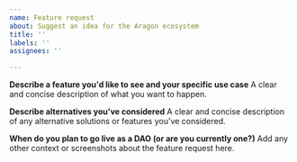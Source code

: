 ```yaml
---
name: Feature request
about: Suggest an idea for the Aragon ecosystem
title: ''
labels: ''
assignees: ''

---
```


**Describe a feature you'd like to see and your specific use case**
A clear and concise description of what you want to happen.

**Describe alternatives you've considered**
A clear and concise description of any alternative solutions or features you've considered.

**When do you plan to go live as a DAO (or are you currently one?)**
Add any other context or screenshots about the feature request here.
